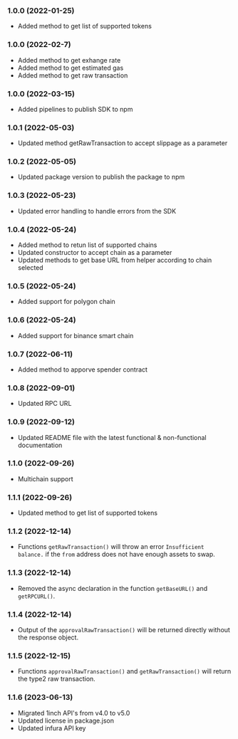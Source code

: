 ### 1.0.0 (2022-01-25)

- Added method to get list of supported tokens

### 1.0.0 (2022-02-7)

- Added method to get exhange rate
- Added method to get estimated gas
- Added method to get raw transaction

### 1.0.0 (2022-03-15)

- Added pipelines to publish SDK to npm 

### 1.0.1 (2022-05-03)

- Updated method getRawTransaction to accept slippage as a parameter

### 1.0.2 (2022-05-05)

- Updated package version to publish the package to npm

### 1.0.3 (2022-05-23)

- Updated error handling to handle errors from the SDK

### 1.0.4 (2022-05-24)

- Added method to retun list of supported chains
- Updated constructor to accept chain as a parameter
- Updated methods to get base URL from helper according to chain selected 

### 1.0.5 (2022-05-24)

- Added support for polygon chain

### 1.0.6 (2022-05-24)

- Added support for binance smart chain


### 1.0.7 (2022-06-11)

- Added method to apporve spender contract

### 1.0.8 (2022-09-01)

- Updated RPC URL

### 1.0.9 (2022-09-12)

- Updated README file with the latest functional & non-functional documentation

### 1.1.0 (2022-09-26)

- Multichain support

### 1.1.1 (2022-09-26)

- Updated method to get list of supported tokens

### 1.1.2 (2022-12-14)

- Functions `getRawTransaction()` will throw an error `Insufficient balance.` if the `from` address does not have enough assets to swap.

### 1.1.3 (2022-12-14)

- Removed the async declaration in the function `getBaseURL()` and `getRPCURL()`.

### 1.1.4 (2022-12-14)

- Output of the `approvalRawTransaction()` will be returned directly without the response object.

### 1.1.5 (2022-12-15)

- Functions `approvalRawTransaction()` and `getRawTransaction()` will return the type2 raw transaction.

### 1.1.6 (2023-06-13)

- Migrated 1inch API's from v4.0 to v5.0
- Updated license in package.json
- Updated infura API key
